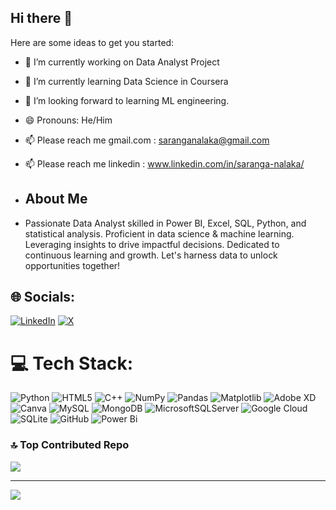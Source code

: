 ## Hi there 👋

Here are some ideas to get you started:

- 🔭 I’m currently working on Data Analyst Project 
- 🌱 I’m currently learning Data Science in Coursera 
- 👯 I’m looking forward to learning ML engineering.
- 😄 Pronouns: He/Him
- 📫 Please reach me gmail.com : saranganalaka@gmail.com
- 📫 Please reach me linkedin  : www.linkedin.com/in/saranga-nalaka/



- ## About Me 
- Passionate Data Analyst skilled in Power BI, Excel, SQL, Python, and statistical analysis. Proficient in data science & machine learning. Leveraging insights to drive impactful 
  decisions. Dedicated to continuous learning and growth. Let's harness data to unlock opportunities together!



## 🌐 Socials:
[![LinkedIn](https://img.shields.io/badge/LinkedIn-%230077B5.svg?logo=linkedin&logoColor=white)](https://linkedin.com/in/https://www.linkedin.com/in/saranga-nalaka-89b833257/) [![X](https://img.shields.io/badge/X-black.svg?logo=X&logoColor=white)](https://x.com/https://x.com/saranga2526) 

# 💻 Tech Stack:
![Python](https://img.shields.io/badge/python-3670A0?style=for-the-badge&logo=python&logoColor=ffdd54) ![HTML5](https://img.shields.io/badge/html5-%23E34F26.svg?style=for-the-badge&logo=html5&logoColor=white) ![C++](https://img.shields.io/badge/c++-%2300599C.svg?style=for-the-badge&logo=c%2B%2B&logoColor=white) ![NumPy](https://img.shields.io/badge/numpy-%23013243.svg?style=for-the-badge&logo=numpy&logoColor=white) ![Pandas](https://img.shields.io/badge/pandas-%23150458.svg?style=for-the-badge&logo=pandas&logoColor=white) ![Matplotlib](https://img.shields.io/badge/Matplotlib-%23ffffff.svg?style=for-the-badge&logo=Matplotlib&logoColor=black) ![Adobe XD](https://img.shields.io/badge/Adobe%20XD-470137?style=for-the-badge&logo=Adobe%20XD&logoColor=#FF61F6) ![Canva](https://img.shields.io/badge/Canva-%2300C4CC.svg?style=for-the-badge&logo=Canva&logoColor=white) ![MySQL](https://img.shields.io/badge/mysql-4479A1.svg?style=for-the-badge&logo=mysql&logoColor=white) ![MongoDB](https://img.shields.io/badge/MongoDB-%234ea94b.svg?style=for-the-badge&logo=mongodb&logoColor=white) ![MicrosoftSQLServer](https://img.shields.io/badge/Microsoft%20SQL%20Server-CC2927?style=for-the-badge&logo=microsoft%20sql%20server&logoColor=white) ![Google Cloud](https://img.shields.io/badge/GoogleCloud-%234285F4.svg?style=for-the-badge&logo=google-cloud&logoColor=white) ![SQLite](https://img.shields.io/badge/sqlite-%2307405e.svg?style=for-the-badge&logo=sqlite&logoColor=white) ![GitHub](https://img.shields.io/badge/github-%23121011.svg?style=for-the-badge&logo=github&logoColor=white) ![Power Bi](https://img.shields.io/badge/power_bi-F2C811?style=for-the-badge&logo=powerbi&logoColor=black)

### 🔝 Top Contributed Repo
![](https://github-contributor-stats.vercel.app/api?username=SARANGA25&limit=5&theme=dark&combine_all_yearly_contributions=true)

---


[![](https://visitcount.itsvg.in/api?id=SARANGA25&icon=0&color=0)](https://visitcount.itsvg.in)

<!-- Proudly created with GPRM ( https://gprm.itsvg.in ) -->

